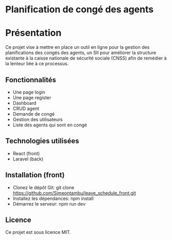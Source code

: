 # Planification de congé des agents

# Présentation

Ce projet vise à mettre en place un outil en ligne pour la gestion des planifications des congés des agents, un SII pour améliorer la structure existante à la caisse nationale de sécurité sociale (CNSS) afin de remédier à la lenteur liée à ce processus.
## Fonctionnalités

- Une page login
- Une page register
- Dashboard
- CRUD agent
- Demande de congé
- Gestion des utilisateurs
- Liste des agents qui sont en congé

## Technologies utilisées

- React (front)
- Laravel (back)

## Installation (front)

- Clonez le dépôt Git: git clone https://github.com/Simeontambu/leave_schedule_front.git
- Installez les dépendances: npm install
- Démarrez le serveur: npm run dev

## Licence
Ce projet est sous licence MIT.
